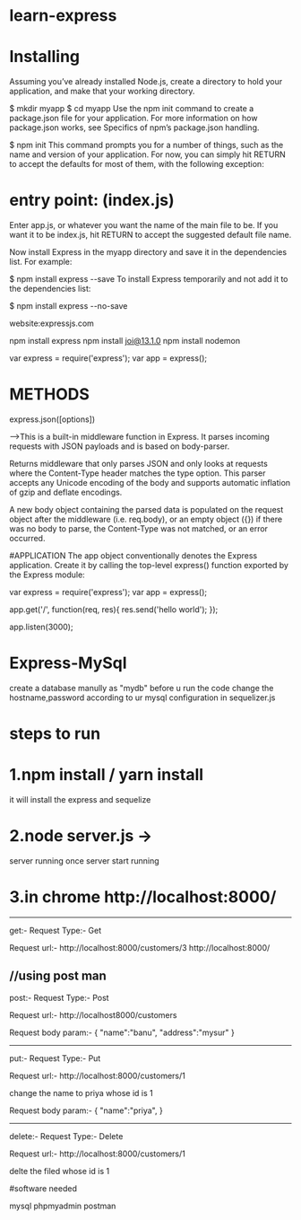 # learn-express
# Installing
Assuming you’ve already installed Node.js, create a directory to hold your application, and make that your working directory.

$ mkdir myapp
$ cd myapp
Use the npm init command to create a package.json file for your application. For more information on how package.json works, see Specifics of npm’s package.json handling.

$ npm init
This command prompts you for a number of things, such as the name and version of your application. For now, you can simply hit RETURN to accept the defaults for most of them, with the following exception:

# entry point: (index.js)
Enter app.js, or whatever you want the name of the main file to be. If you want it to be index.js, hit RETURN to accept the suggested default file name.

Now install Express in the myapp directory and save it in the dependencies list. For example:

$ npm install express --save
To install Express temporarily and not add it to the dependencies list:

$ npm install express --no-save

website:expressjs.com

npm install express
npm install joi@13.1.0
npm install nodemon

var express = require('express');
var app = express();

# METHODS

express.json([options])

-->This is a built-in middleware function in Express. It parses incoming requests with JSON payloads and is based on body-parser.

Returns middleware that only parses JSON and only looks at requests where the Content-Type header matches the type option. This parser accepts any Unicode encoding of the body and supports automatic inflation of gzip and deflate encodings.

A new body object containing the parsed data is populated on the request object after the middleware (i.e. req.body), or an empty object ({}) if there was no body to parse, the Content-Type was not matched, or an error occurred.

#APPLICATION
The app object conventionally denotes the Express application. Create it by calling the top-level express() function exported by the Express module:

var express = require('express');
var app = express();

app.get('/', function(req, res){
res.send('hello world');
});

app.listen(3000);

# Express-MySql

create a database manully as "mydb" before u run the code
change the hostname,password according to ur mysql configuration
in sequelizer.js

# steps to run
# 1.npm install / yarn install
it will install the express and sequelize
# 2.node server.js ->
server running once server start running
# 3.in chrome http://localhost:8000/

-----------------------------------------------------


get:-
Request Type:- Get

Request url:- http://localhost:8000/customers/3
http://localhost:8000/

//using post man
----------------------------------------------------

post:-
Request Type:- Post

Request url:- http://localhost8000/customers

Request body param:-
{
"name":"banu",
"address":"mysur"
}

-----------------------------------------------------------

put:-
Request Type:- Put

Request url:- http://localhost:8000/customers/1

change the name to priya whose id is 1

Request body param:-
{
"name":"priya",
}

------------------------------------------------------------

delete:-
Request Type:- Delete

Request url:- http://localhost:8000/customers/1

delte the filed whose id is 1

#software needed

mysql
phpmyadmin
postman
